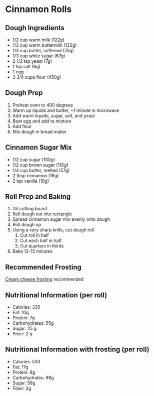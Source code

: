 # Cinnamon Rolls

## Dough Ingredients
* 1/2 cup warm milk (122g)
* 1/2 cup warm buttermilk (122g)
* 1/3 cup butter, softened (75g)
* 1/3 cup white sugar (67g)
* 2 1/2 tsp yeast (7g)
* 1 tsp salt (6g)
* 1 egg
* 3 3/4 cups flour (450g)

## Dough Prep
1. Preheat oven to 400 degrees
2. Warm up liquids and butter, ~1 minute in microwave
3. Add warm liquids, sugar, salt, and yeast
5. Beat egg and add to mixture 
4. Add flour
6. Mix dough in bread maker

## Cinnamon Sugar Mix
* 1/2 cup sugar (100g)
* 1/2 cup brown sugar (110g)
* 1/4 cup butter, melted (57g)
* 2 tbsp cinnamon (16g)
* 2 tsp vanilla (10g)

## Roll Prep and Baking
1. Oil cutting board
2. Roll dough out into rectangle
3. Spread cinnamon sugar mix evenly onto dough
4. Roll dough up
5. Using a very sharp knife, cut dough roll
    1. Cut roll in half
    2. Cut each half in half
    3. Cut quarters in thirds
6. Bake 12-15 minutes

## Recommended Frosting
[Cream cheese frosting](cream-cheese-frosting.md) recommended

## Nutritional Information (per roll)
* Calories: 335
* Fat: 10g
* Protein: 7g
* Carbohydrates: 55g
* Sugar: 25 g
* Fiber: 2 g

## Nutritional Information with frosting (per roll)
* Calories: 533
* Fat: 17g
* Protein: 8g
* Carbohydrates: 89g
* Sugar: 58g
* Fiber: 2g